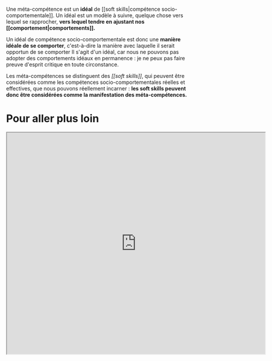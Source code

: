 Une méta-compétence est un **idéal** de [[soft skills|compétence socio-comportementale]]. Un idéal est un modèle à suivre, quelque chose vers lequel se rapprocher, **vers lequel tendre en ajustant nos [[comportement|comportements]].** 

Un idéal de compétence socio-comportementale est donc une **manière idéale de se comporter**, c'est-à-dire la manière avec laquelle il serait opportun de se comporter Il s'agit d'un idéal, car nous ne pouvons pas adopter des comportements idéaux en permanence : je ne peux pas faire preuve d'esprit critique en toute circonstance. 

Les méta-compétences se distinguent des *[[soft skills]]*, qui peuvent être considérées comme les compétences socio-comportementales réelles et effectives, que nous pouvons réellement incarner : **les soft skills peuvent donc être considérées comme la manifestation des méta-compétences.**

# Pour aller plus loin
<iframe src="https://www.humansmatter.co/metacompetences/" width="700" height="600" allow="autoplay"></iframe>
